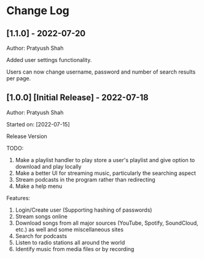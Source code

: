 
# Change Log

## [1.1.0] - 2022-07-20

Author: Pratyush Shah

Added user settings functionality.

Users can now change username, password and number of search results per page.

## [1.0.0] [Initial Release] - 2022-07-18

Author: Pratyush Shah

Started on: [2022-07-15]

Release Version

TODO:

1. Make a playlist handler to play store a user's playlist and give option to download and play locally
1. Make a better UI for streaming music, particularly the searching aspect
1. Stream podcasts in the program rather than redirecting
1. Make a help menu

Features:

1. Login/Create user (Supporting hashing of passwords)
1. Stream songs online
1. Download songs from all major sources (YouTube, Spotify, SoundCloud, etc.) as well and some miscellaneous sites
1. Search for podcasts
1. Listen to radio stations all around the world
1. Identify music from media files or by recording
